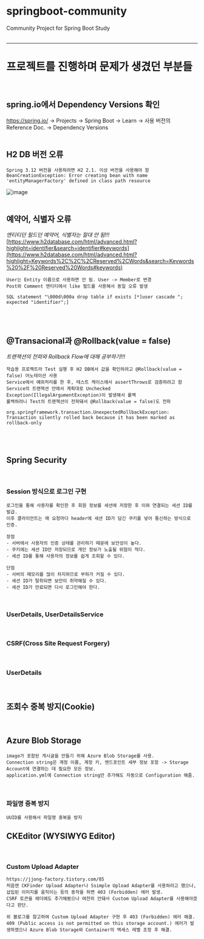 # springboot-community
Community Project for Spring Boot Study
<br><br>

---

# 프로젝트를 진행하며 문제가 생겼던 부분들
<br>

## spring.io에서 Dependency Versions 확인
https://spring.io/ -> Projects -> Spring Boot -> Learn -> 사용 버전의 Reference Doc. -> Dependency Versions
<br> <br>

## H2 DB 버전 오류

    Spring 3.12 버전을 사용하려면 H2 2.1. 이상 버전을 사용해야 함
    BeanCreationException: Error creating bean with name 'entityManagerFactory' defined in class path resource
![image](https://github.com/JeongKiSeong/springboot-community/assets/80134129/b2eeaf71-8bc4-459c-bb10-5378bffdfa82)
<br> <br>

## 예약어, 식별자 오류
*엔티티던 필드던 예약어, 식별자는 절대 안 됨!!!*   
[https://www.h2database.com/html/advanced.html?highlight=identifier&search=identifier#keywords](https://www.h2database.com/html/advanced.html?highlight=Keywords%2C%2C%2CReserved%2CWords&search=Keywords%20%2F%20Reserved%20Words#keywords)

    User는 Entity 이름으로 사용하면 안 됨. User -> Member로 변경
    Post와 Comment 엔티티에서 like 필드를 사용해서 동일 오류 발생
    
    SQL statement "\000d\000a drop table if exists [*]user cascade "; expected "identifier";]
<br> <br>

## @Transacional과 @Rollback(value = false)
*트랜잭션의 전파와 Rollback Flow에 대해 공부하기!!!*

    학습용 프로젝트라 Test 실행 후 H2 DB에서 값을 확인하려고 @Rollback(value = false) 어노테이션 사용
    Service에서 예외처리를 한 후, 테스트 케이스에서 assertThrows로 검증하려고 함
    Service의 트랜잭션 안에서 계획대로 Unchecked Exception(IllegalArgumentException)이 발생해서 롤백
    롤백하려니 Test의 트랜잭션이 전파돼서 @Rollback(value = false)도 전파
    
    org.springframework.transaction.UnexpectedRollbackException: Transaction silently rolled back because it has been marked as rollback-only
<br><br>

## Spring Security
<br>

### Session 방식으로 로그인 구현
    로그인을 통해 사용자를 확인한 후 회원 정보를 세션에 저장한 후 이와 연결되는 세션 ID를 발급.
    이후 클라이언트는 매 요청마다 header에 세션 ID가 담긴 쿠키를 넣어 통신하는 방식으로 인증.
    
    장점
    - 서버에서 사용자의 인증 상태를 관리하기 때문에 보안성이 높다.
    - 쿠키에는 세션 ID만 저장되므로 개인 정보가 노출될 위험이 적다.
    - 세션 ID를 통해 사용자의 정보를 쉽게 조회할 수 있다.
    
    단점
    - 서버의 메모리를 많이 차지하므로 부하가 커질 수 있다.
    - 세션 ID가 탈취되면 보안이 취약해질 수 있다.
    - 세션 ID가 만료되면 다시 로그인해야 한다. 
<br>

### UserDetails, UserDetailsService
    
<br>


### CSRF(Cross Site Request Forgery) 
<br>

### UserDetails
<br>

## 조회수 중복 방지(Cookie)
<br>

## Azure Blob Storage
    image가 포함된 게시글을 만들기 위해 Azure Blob Storage를 사용.
    Connection string은 계정 이름, 계정 키, 엔드포인트 세부 정보 포함 -> Storage Account에 연결하는 데 필요한 모든 정보.
    application.yml에 Connection string만 추가해도 자동으로 Configuration 해줌.
<br>

### 파일명 중복 방지
    UUID를 사용해서 파일명 중복을 방지


## CKEditor (WYSIWYG Editor)
<br>

### Custom Upload Adapter
    https://jjong-factory.tistory.com/85
    처음엔 CKFinder Upload Adapter나 Ssimple Upload Adapter를 사용하려고 했으나, 삽입된 이미지를 움직이는 등의 동작을 하면 403 (Forbidden) 에러 발생.
    CSRF 토큰을 헤더에도 추가해봤으나 여전히 안돼서 Custom Upload Adapter를 사용해야겠다고 판단.
    
    위 블로그를 참고하여 Custom Upload Adapter 구현 후 403 (Forbidden) 에러 해결.
    409 (Public access is not permitted on this storage account.) 에러가 발생하였으나 Azure Blob Storage와 Container의 액세스 레벨 조정 후 해결.
<br>

### <script type="module">
